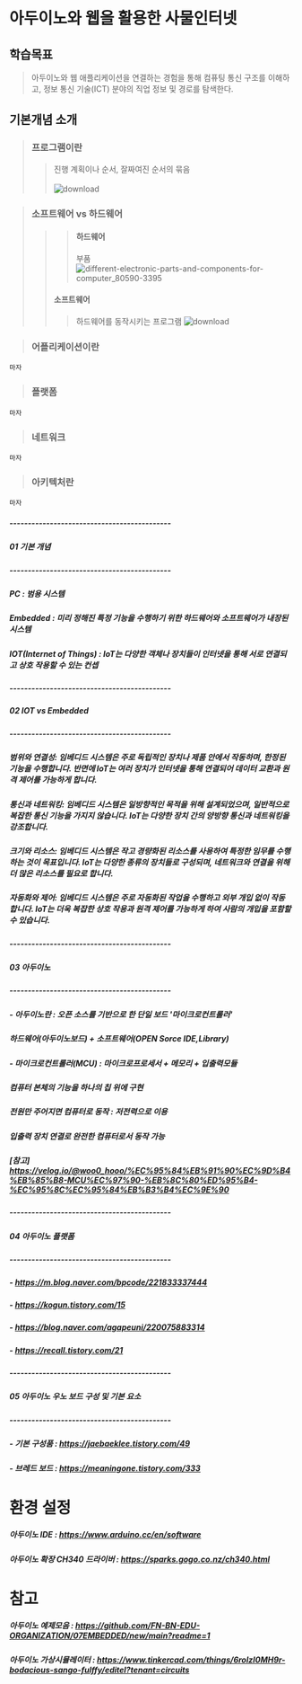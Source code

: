 # 아두이노와 웹을 활용한 사물인터넷

학습목표
---
> 아두이노와 웹 애플리케이션을 연결하는 경험을 통해 컴퓨팅 통신 구조를 이해하고, 정보 통신 기술(ICT) 분야의 직업 정보 및 경로를 탐색한다.

기본개념 소개
---
> ### 프로그램이란
  > > 진행 계획이나 순서, 잘짜여진 순서의 묶음 <br><br>
![download](https://github.com/MY-ALL-LECTURE/DREAM-LOAD/assets/84259104/26c11d1a-ab75-47dd-9880-fd56e14a9911)

> ### 소프트웨어 vs 하드웨어
> > > #### 하드웨어
> > > 부품<br>
> > > ![different-electronic-parts-and-components-for-computer_80590-3395](https://github.com/MY-ALL-LECTURE/DREAM-LOAD/assets/84259104/e9fb1da0-5f1c-4d04-8753-d418fb79abed)
> > > 
> > #### 소프트웨어
> > > 하드웨어를 동작시키는 프로그램
> > > ![download](https://github.com/MY-ALL-LECTURE/DREAM-LOAD/assets/84259104/b0579c54-d1fc-4ec3-b6bb-ed8c3deaa048)




> ### 어플리케이션이란
```
마자
```

> ### 플랫폼
```
마자
```

> ### 네트워크
```
마자
```

> ### 아키텍처란
```
마자
```



##### --------------------------------------------
##### 01 기본 개념
##### --------------------------------------------
##### PC			: 범용 시스템
##### Embedded 		:  미리 정해진 특정 기능을 수행하기 위한 하드웨어와 소프트웨어가 내장된 시스템
##### IOT(Internet of Things)	: IoT는 다양한 객체나 장치들이 인터넷을 통해 서로 연결되고 상호 작용할 수 있는 컨셉


##### --------------------------------------------
##### 02 IOT vs Embedded 
##### --------------------------------------------
##### 범위와 연결성: 임베디드 시스템은 주로 독립적인 장치나 제품 안에서 작동하며, 한정된 기능을 수행합니다. 반면에 IoT는 여러 장치가 인터넷을 통해 연결되어 데이터 교환과 원격 제어를 가능하게 합니다.
##### 통신과 네트워킹: 임베디드 시스템은 일방향적인 목적을 위해 설계되었으며, 일반적으로 복잡한 통신 기능을 가지지 않습니다. IoT는 다양한 장치 간의 양방향 통신과 네트워킹을 강조합니다.
##### 크기와 리소스: 임베디드 시스템은 작고 경량화된 리소스를 사용하여 특정한 임무를 수행하는 것이 목표입니다. IoT는 다양한 종류의 장치들로 구성되며, 네트워크와 연결을 위해 더 많은 리소스를 필요로 합니다.
##### 자동화와 제어: 임베디드 시스템은 주로 자동화된 작업을 수행하고 외부 개입 없이 작동합니다. IoT는 더욱 복잡한 상호 작용과 원격 제어를 가능하게 하여 사람의 개입을 포함할 수 있습니다.

##### --------------------------------------------
##### 03 아두이노
##### --------------------------------------------
##### - 아두이노란		:	오픈 소스를 기반으로 한 단일 보드 '마이크로컨트롤러'
#####  			            하드웨어(아두이노보드) + 소프트웨어(OPEN Sorce IDE,Library)
##### - 마이크로컨트롤러(MCU)	: 	마이크로프로세서 + 메모리  + 입출력모듈
##### 				컴퓨터 본체의 기능을 하나의 칩 위에 구현
##### 				전원만 주어지면 컴퓨터로 동작 : 저전력으로 이용
##### 				입출력 장치 연결로 완전한 컴퓨터로서 동작 가능
##### 				[참고]	https://velog.io/@woo0_hooo/%EC%95%84%EB%91%90%EC%9D%B4%EB%85%B8-MCU%EC%97%90-%EB%8C%80%ED%95%B4-%EC%95%8C%EC%95%84%EB%B3%B4%EC%9E%90	

##### --------------------------------------------
##### 04 아두이노 플랫폼
##### --------------------------------------------
##### - https://m.blog.naver.com/bpcode/221833337444
##### - https://kogun.tistory.com/15
##### - https://blog.naver.com/agapeuni/220075883314
##### - https://recall.tistory.com/21

##### --------------------------------------------
##### 05 아두이노 우노 보드 구성 및 기본 요소
##### --------------------------------------------
##### - 기본 구성품 : https://jaebaeklee.tistory.com/49
##### - 브레드 보드 : https://meaningone.tistory.com/333


# 환경 설정
##### 아두이노 IDE : https://www.arduino.cc/en/software
##### 아두이노 확장 CH340 드라이버 : https://sparks.gogo.co.nz/ch340.html


# 참고
##### 아두이노 예제모음 : https://github.com/FN-BN-EDU-ORGANIZATION/07EMBEDDED/new/main?readme=1
##### 아두이노 가상시뮬레이터 : https://www.tinkercad.com/things/6rolzI0MH9r-bodacious-sango-fulffy/editel?tenant=circuits
